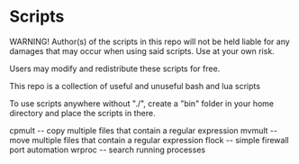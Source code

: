 Scripts
=======

WARNING! Author(s) of the scripts in this repo will not be
held liable for any damages that may occur when using said 
scripts. Use at your own risk.

Users may modify and redistribute these scripts for free.

This repo is a collection of useful and unuseful bash and lua scripts

To use scripts anywhere without "./", create a "bin" folder in 
your home directory and place the scripts in there.

cpmult -- copy multiple files that contain a regular expression
mvmult -- move multiple files that contain a regular expression
flock  -- simple firewall port automation
wrproc -- search running processes

